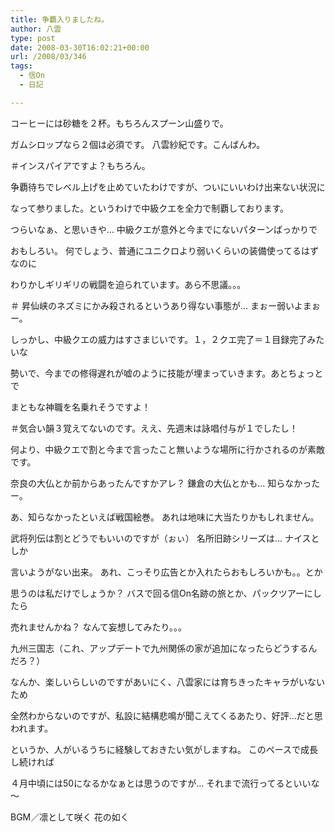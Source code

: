 ```yaml
---
title: 争覇入りましたね。
author: 八雲
type: post
date: 2008-03-30T16:02:21+00:00
url: /2008/03/346
tags:
  - 信On
  - 日記

---
```

コーヒーには砂糖を２杯。もちろんスプーン山盛りで。
  
ガムシロップなら２個は必須です。 八雲紗紀です。こんばんわ。
  
＃インスパイアですよ？もちろん。

争覇待ちでレベル上げを止めていたわけですが、ついにいいわけ出来ない状況に
  
なって参りました。というわけで中級クエを全力で制覇しております。
  
つらいなぁ、と思いきや… 中級クエが意外と今までにないパターンばっかりで
  
おもしろい。 何でしょう、普通にユニクロより弱いくらいの装備使ってるはずなのに
  
わりかしギリギリの戦闘を迫られています。あら不思議。。。
  
＃ 昇仙峡のネズミにかみ殺されるというあり得ない事態が… まぉー弱いよまぉー。

しっかし、中級クエの威力はすさまじいです。１，２クエ完了＝１目録完了みたいな
  
勢いで、今までの修得遅れが嘘のように技能が埋まっていきます。あとちょっとで
  
まともな神職を名乗れそうですよ！
  
＃気合い韻３覚えてないのです。ええ、先週末は詠唱付与が１でしたし！

何より、中級クエで割と今まで言ったこと無いような場所に行かされるのが素敵です。
  
奈良の大仏とか前からあったんですかアレ？ 鎌倉の大仏とかも… 知らなかったー。
  
あ、知らなかったといえば戦国絵巻。 あれは地味に大当たりかもしれません。
  
武将列伝は割とどうでもいいのですが（ぉぃ） 名所旧跡シリーズは… ナイスとしか
  
言いようがない出来。 あれ、こっそり広告とか入れたらおもしろいかも。。とか
  
思うのは私だけでしょうか？ バスで回る信On名跡の旅とか、パックツアーにしたら
  
売れませんかね？ なんて妄想してみたり。。。

九州三国志（これ、アップデートで九州関係の家が追加になったらどうするんだろ？）
  
なんか、楽しいらしいのですがあいにく、八雲家には育ちきったキャラがいないため
  
全然わからないのですが、私設に結構悲鳴が聞こえてくるあたり、好評…だと思われます。
  
というか、人がいるうちに経験しておきたい気がしますね。 このペースで成長し続ければ
  
４月中頃には50になるかなぁとは思うのですが… それまで流行ってるといいな～

BGM／凛として咲く 花の如く
